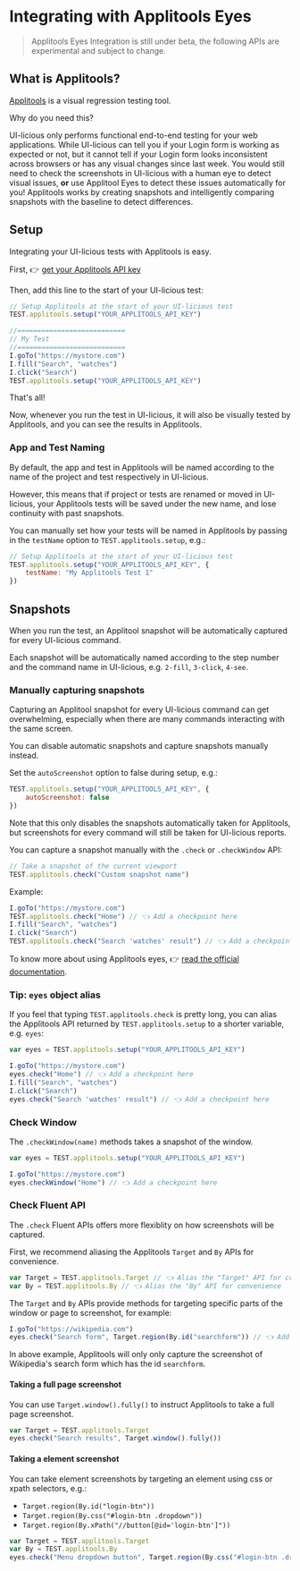 # Integrating with Applitools Eyes

> Applitools Eyes Integration is still under beta, the following APIs are experimental and subject to change.

## What is Applitools?

[Applitools](https://applitools.com/) is a visual regression testing tool.

Why do you need this?

UI-licious only performs functional end-to-end testing for your web applications. While UI-licious can tell you if your Login form is working as expected or not, but it cannot tell if your Login form looks inconsistent across browsers or has any visual changes since last week. You would still need to check the screenshots in UI-licious with a human eye to detect visual issues, __or__ use Applitool Eyes to detect these issues automatically for you! Applitools works by creating snapshots and intelligently comparing snapshots with the baseline to detect differences.

## Setup

Integrating your UI-licious tests with Applitools is easy. 

First, 👉 [get your Applitools API key](https://applitools.com/docs/topics/overview/obtain-api-key.html)

Then, add this line to the start of your UI-licious test:

```javascript
// Setup Applitools at the start of your UI-licious test
TEST.applitools.setup("YOUR_APPLITOOLS_API_KEY")

//===========================
// My Test
//===========================
I.goTo("https://mystore.com")
I.fill("Search", "watches")
I.click("Search")
TEST.applitools.setup("YOUR_APPLITOOLS_API_KEY")
```

That's all!

Now, whenever you run the test in UI-licious, it will also be visually tested by Applitools, and you can see the results in Applitools. 

### App and Test Naming

By default, the app and test in Applitools will be named according to the name of the project and test respectively in UI-licious.

However, this means that if project or tests are renamed or moved in UI-licious, your Applitools tests will be saved under the new name, and lose continuity with past snapshots.

You can manually set how your tests will be named in Applitools by passing in the `testName` option to `TEST.applitools.setup`, e.g.:

```javascript
// Setup Applitools at the start of your UI-licious test
TEST.applitools.setup("YOUR_APPLITOOLS_API_KEY", {
	testName: "My Applitools Test 1"
})
```

## Snapshots

When you run the test, an Applitool snapshot will be automatically captured for every UI-licious command. 

Each snapshot will be automatically named according to the step number and the command name in UI-licious, e.g. `2-fill`, `3-click`, `4-see`.

### Manually capturing snapshots

Capturing an Applitool snapshot for every UI-licious command can get overwhelming, especially when there are many commands interacting with the same screen. 

You can disable automatic snapshots and capture snapshots manually instead. 

Set the `autoScreenshot` option to false during setup, e.g.:

```javascript
TEST.applitools.setup("YOUR_APPLITOOLS_API_KEY", {
	autoScreenshot: false
})
```

Note that this only disables the snapshots automatically taken for Applitools, but screenshots for every command will still be taken for UI-licious reports.

You can capture a snapshot manually with the `.check` or `.checkWindow` API:
```javascript
// Take a snapshot of the current viewport
TEST.applitools.check("Custom snapshot name")
```

Example:
```javascript
I.goTo("https://mystore.com")
TEST.applitools.check("Home") // 👈 Add a checkpoint here
I.fill("Search", "watches")
I.click("Search")
TEST.applitools.check("Search 'watches' result") // 👈 Add a checkpoint here
```

To know more about using Applitools eyes, 👉 [read the official documentation](https://applitools.com/docs/topics/sdk/the-eyes-sdk-check-fluent-api.html).

### Tip: `eyes` object alias

If you feel that typing `TEST.applitools.check` is pretty long, you can alias the Applitools API returned by `TEST.applitools.setup` to a shorter variable, e.g. `eyes`:

```javascript
var eyes = TEST.applitools.setup("YOUR_APPLITOOLS_API_KEY")

I.goTo("https://mystore.com")
eyes.check("Home") // 👈 Add a checkpoint here
I.fill("Search", "watches")
I.click("Search")
eyes.check("Search 'watches' result") // 👈 Add a checkpoint here
```

### Check Window

The `.checkWindow(name)` methods takes a snapshot of the window. 

```javascript
var eyes = TEST.applitools.setup("YOUR_APPLITOOLS_API_KEY")

I.goTo("https://mystore.com")
eyes.checkWindow("Home") // 👈 Add a checkpoint here
```

### Check Fluent API

The `.check` Fluent APIs offers more flexiblity on how screenshots will be captured.

First, we recommend aliasing the Applitools `Target` and `By` APIs for convenience.
```javascript
var Target = TEST.applitools.Target // 👈 Alias the "Target" API for convenience
var By = TEST.applitools.By // 👈 Alias the "By" API for convenience
```
The `Target` and `By` APIs provide methods for targeting specific parts of the window or page to screenshot, for example:

```javascript
I.goTo("https://wikipedia.com")
eyes.check("Search form", Target.region(By.id("searchform")) // 👈 Add a checkpoint here
```

In above example, Applitools will only only capture the screenshot of Wikipedia's search form which has the id `searchform`.

#### Taking a full page screenshot

You can use `Target.window().fully()` to instruct Applitools to take a full page screenshot.

```javascript
var Target = TEST.applitools.Target
eyes.check("Search results", Target.window().fully())
```

#### Taking a element screenshot

You can take element screenshots by targeting an element using css or xpath selectors, e.g.:
- `Target.region(By.id("login-btn"))`
- `Target.region(By.css("#login-btn .dropdown"))`
- `Target.region(By.xPath("//button[@id='login-btn']"))`

```javascript
var Target = TEST.applitools.Target
var By = TEST.applitools.By
eyes.check("Menu dropdown button", Target.region(By.css("#login-btn .dropdown-menu")))
```
